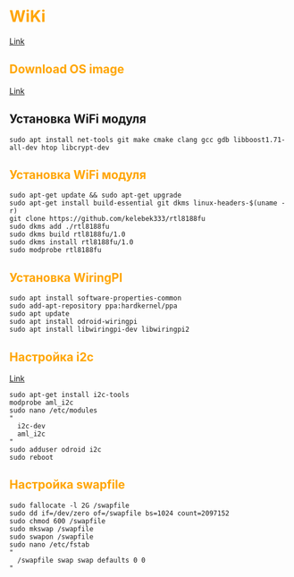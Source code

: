 # <span style="color: orange">WiKi</span>

[Link](https://wiki.odroid.com/odroid-c2/odroid-c2)

## <span style="color: orange">Download OS image</span>
[Link](https://wiki.odroid.com/odroid-c2/os_images/ubuntu/v4.1)
## Установка WiFi модуля
```shell
sudo apt install net-tools git make cmake clang gcc gdb libboost1.71-all-dev htop libcrypt-dev
```

## <span style="color: orange">Установка WiFi модуля</span>
```shell
sudo apt-get update && sudo apt-get upgrade
sudo apt-get install build-essential git dkms linux-headers-$(uname -r)
git clone https://github.com/kelebek333/rtl8188fu
sudo dkms add ./rtl8188fu
sudo dkms build rtl8188fu/1.0
sudo dkms install rtl8188fu/1.0
sudo modprobe rtl8188fu
```

## <span style="color: orange">Установка WiringPI</span>
```shell
sudo apt install software-properties-common
sudo add-apt-repository ppa:hardkernel/ppa
sudo apt update
sudo apt install odroid-wiringpi
sudo apt install libwiringpi-dev libwiringpi2
```

## <span style="color: orange">Настройка i2c</span>
[Link](https://wiki.odroid.com/odroid-c2/application_note/gpio/i2c)
```shell
sudo apt-get install i2c-tools
modprobe aml_i2c
sudo nano /etc/modules
"
  i2c-dev
  aml_i2c
"  
sudo adduser odroid i2c
sudo reboot
```

## <span style="color: orange">Настройка swapfile</span>
```shell
sudo fallocate -l 2G /swapfile
sudo dd if=/dev/zero of=/swapfile bs=1024 count=2097152
sudo chmod 600 /swapfile
sudo mkswap /swapfile
sudo swapon /swapfile
sudo nano /etc/fstab
"
  /swapfile swap swap defaults 0 0
"
```
